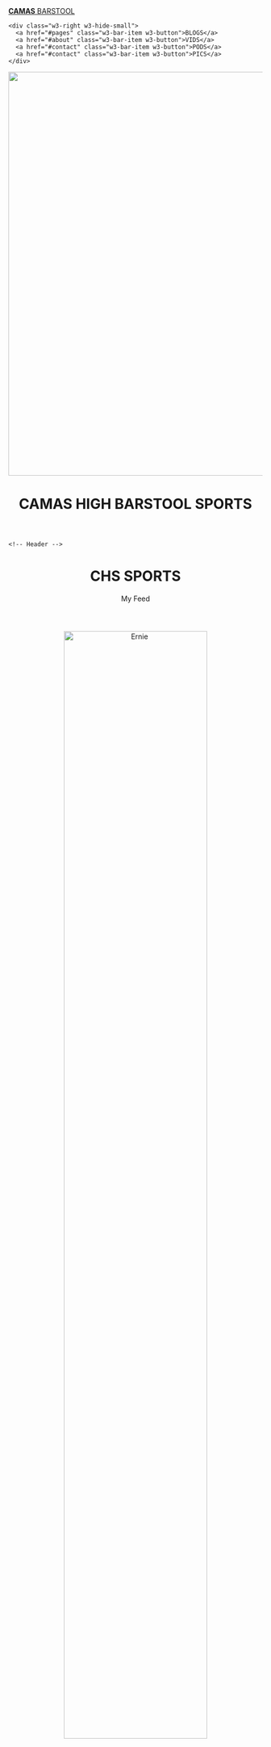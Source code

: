 
<html>
<title>Camas Barstool</title>
<meta charset="UTF-8">
<meta name="viewport" content="width=device-width, initial-scale=1">
<link rel="stylesheet" href="https://www.w3schools.com/w3css/4/w3.css">
<body>


<div class="w3-top">
  <div class="w3-bar w3-white w3-wide w3-padding w3-card">
    <a href="#home" class="w3-bar-item w3-button"><b>CAMAS</b> BARSTOOL</a>
    
    <div class="w3-right w3-hide-small">
      <a href="#pages" class="w3-bar-item w3-button">BLOGS</a>
      <a href="#about" class="w3-bar-item w3-button">VIDS</a>
      <a href="#contact" class="w3-bar-item w3-button">PODS</a>
      <a href="#contact" class="w3-bar-item w3-button">PICS</a>
    </div>
  </div>
</div>


<header class="w3-display-container w3-content w3-wide" style="max-width:1500px;" id="home">
  <img class="w3-image" src="https://pcdn.columbian.com/wp-content/uploads/2015/11/889779-Stadium-Experience_1-1024x705.jpg" alt="Architecture" width="1500" height="800">
  <div class="w3-display-middle w3-margin-center w3-center">
    <h1 class="w3-xxlarge w3-text-red"><span class="w3-padding w3-black w3-opacity-high"><b>CAMAS HIGH</b></span> <span class="w3-hide-small w3-text-red">BARSTOOL SPORTS</span></h1>
  </div>
</header>


    
    <!-- Header -->
<header class="w3-container w3-center w3-padding-32"> 
  <h1><b>CHS SPORTS</b></h1>
  <p><span class="w3-tag">My Feed</span></p>
</header>

<!-- Grid -->
<div class="w3-row">
<center>
<!-- Blog entries -->
<div class="w3-col l8 s12">
  <!-- Blog entry -->
  <div class="w3-card-4 w3-margin w3-white">
    <img src="https://assets.alignable.com/users/pictures/square/2072164/1540888382_a0f71565f898ee339e55b16442846e31.jpeg?1540888382" alt="Ernie" style="width:75%">
    <div class="w3-container">
      <h3><b>Lacamas Magazine</b></h3>
      <h5>Paeton Lesser & Grace Benjamin, <span class="w3-opacity">April 7, 2014</span></h5>
    </div>

    <div class="w3-container">
      <p>This mofo posts lots of pics about swimmers who don even go to Camas, but we appreciate him anyway #thanksbutnothanks</p>
      <div class="w3-row">
        <div class="w3-col m8 s12">
          <p><button class="w3-button w3-padding-large w3-white w3-border"><b>READ MORE »</b></button></p>
        </div>
        <div class="w3-col m4 w3-hide-small">
          <p><span class="w3-padding-large w3-right"><b>Comments  </b> <span class="w3-tag">0</span></span></p>
        </div>
      </div>
    </div>
  </div>
  <hr>

  <!-- Blog entry -->
  <div class="w3-card-4 w3-margin w3-white">
  <img src="https://scontent-yyz1-1.cdninstagram.com/vp/2b4bcf114e8b0417d9a7e071238b5c21/5CF7FC1E/t51.2885-15/e35/44429527_350350282380011_8668918469342789632_n.jpg?_nc_ht=scontent-yyz1-1.cdninstagram.com" alt="Norway" style="width:100%">
    <div class="w3-container">
      <h3><b>Girls Who Code</b></h3>
      <h5>Paeton Lesser , <span class="w3-opacity">January 1, 2019</span></h5>
    </div>

    <div class="w3-container">
      <p>Girls Who Code comes to CHS, inspiring gurls to embrace their inner nerd. Brining about the next generation of female stem members!</p>
      <div class="w3-row">
        <div class="w3-col m8 s12">
          <p><button class="w3-button w3-padding-large w3-white w3-border"><b>READ MORE »</b></button></p>
        </div>
        <div class="w3-col m4 w3-hide-small">
          <p><span class="w3-padding-large w3-right"><b>Comments  </b> <span class="w3-badge">2</span></span></p>
        </div>
      </div>
    </div>
  </div>
 </center>

  

